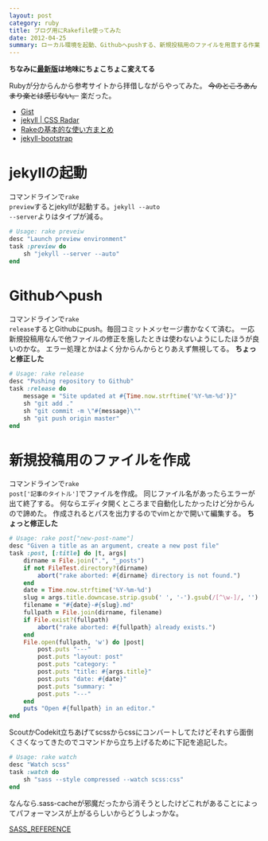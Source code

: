 ```yaml
---
layout: post
category: ruby
title: ブログ用にRakefile使ってみた
date: 2012-04-25
summary: ローカル環境を起動、Githubへpushする、新規投稿用のファイルを用意する作業をRakefileで自動化してみた。
---
```


**ちなみに[最新版][rake]は地味にちょこちょこ変えてる**

[rake]: https://github.com/FiNGAHOLiC/fingaholic.github.com/blob/master/Rakefile 'fingaholic.github.com/Rakefile at master ・ FiNGAHOLiC/fingaholic.github.com'

Rubyが分からんから参考サイトから拝借しながらやってみた。
<del>今のところあんまり楽とは感じない。</del>
楽だった。

* [Gist](https://gist.github.com/gists/search?utf8=%E2%9C%93&q=jekyll+rakefile&page=1 'Gist')
* [jekyll | CSS Radar](http://css.studiomohawk.com/jekyll/2011/06/11/jekyll/ 'jekyll | CSS Radar')
* [Rakeの基本的な使い方まとめ](http://d.hatena.ne.jp/unageanu/20100829/1283069269 'Rakeの基本的な使い方まとめ')
* [jekyll-bootstrap](https://github.com/plusjade/jekyll-bootstrap/blob/master/Rakefile 'jekyll-bootstrap')

# jekyllの起動

コマンドラインで<code class="inline">rake preview</code>するとjekyllが起動する。<code class="inline">jekyll --auto --server</code>よりはタイプが減る。

```ruby
# Usage: rake preveiw
desc "Launch preview environment"
task :preview do
	sh "jekyll --server --auto"
end
```

# Githubへpush

コマンドラインで<code class="inline">rake release</code>するとGithubにpush。毎回コミットメッセージ書かなくて済む。
一応新規投稿用なんで他ファイルの修正を施したときは使わないようにしたほうが良いのかな。
エラー処理とかはよく分からんからとりあえず無視してる。
**ちょっと修正した**

```ruby
# Usage: rake release
desc "Pushing repository to Github"
task :release do
	message = "Site updated at #{Time.now.strftime('%Y-%m-%d')}"
	sh "git add ."
	sh "git commit -m \"#{message}\""
	sh "git push origin master"
end
```

# 新規投稿用のファイルを作成

コマンドラインで<code class="inline">rake post['記事のタイトル']</code>でファイルを作成。
同じファイル名があったらエラーが出て終了する。
何ならエディタ開くところまで自動化したかったけど分からんので諦めた。
作成されるとパスを出力するのでvimとかで開いて編集する。
**ちょっと修正した**

```ruby
# Usage: rake post["new-post-name"]
desc "Given a title as an argument, create a new post file"
task :post, [:title] do |t, args|
	dirname = File.join(".", "_posts")
	if not FileTest.directory?(dirname)
		abort("rake aborted: #{dirname} directory is not found.")
	end
	date = Time.now.strftime('%Y-%m-%d')
	slug = args.title.downcase.strip.gsub(' ', '-').gsub(/[^\w-]/, '')
	filename = "#{date}-#{slug}.md"
	fullpath = File.join(dirname, filename)
	if File.exist?(fullpath)
		abort("rake aborted: #{fullpath} already exists.")
	end
	File.open(fullpath, 'w') do |post|
		post.puts "---"
		post.puts "layout: post"
		post.puts "category: "
		post.puts "title: #{args.title}"
		post.puts "date: #{date}"
		post.puts "summary: "
		post.puts "---"
	end
	puts "Open #{fullpath} in an editor."
end
```

ScoutかCodekit立ちあげてscssからcssにコンバートしてたけどそれすら面倒くさくなってきたのでコマンドから立ち上げるために下記を追記した。

```ruby
# Usage: rake watch
desc "Watch scss"
task :watch do
	sh "sass --style compressed --watch scss:css"
end
```

なんなら.sass-cacheが邪魔だったから消そうとしたけどこれがあることによってパフォーマンスが上がるらしいからどうしよっかな。

[SASS_REFERENCE](http://sass-lang.com/docs/yardoc/file.SASS_REFERENCE.html#cache-option 'SASS_REFERENCE')
